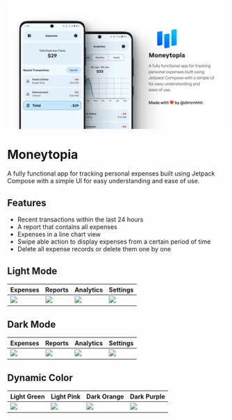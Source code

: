 <img src="art/banner.png" alt="GtiHub Preview Card">

# Moneytopia
A fully functional app for tracking personal expenses built using Jetpack Compose with a simple UI for easy understanding and ease of use.

## Features
- Recent transactions within the last 24 hours
- A report that contains all expenses
- Expenses in a line chart view
- Swipe able action to display expenses from a certain period of time
- Delete all expense records or delete them one by one

## Light Mode
| Expenses                                                                                                    | Reports                                                                                                    | Analytics                                                                                                    | Settings                                                                                                    |
|-------------------------------------------------------------------------------------------------------------|------------------------------------------------------------------------------------------------------------|--------------------------------------------------------------------------------------------------------------|-------------------------------------------------------------------------------------------------------------|
| <img src="https://raw.githubusercontent.com/dimrnhhh/moneytopia/main/art/1-light-expenses.png" width="443"> | <img src="https://raw.githubusercontent.com/dimrnhhh/moneytopia/main/art/2-light-reports.png" width="443"> | <img src="https://raw.githubusercontent.com/dimrnhhh/moneytopia/main/art/3-light-analytics.png" width="443"> | <img src="https://raw.githubusercontent.com/dimrnhhh/moneytopia/main/art/4-light-settings.png" width="443"> |

## Dark Mode
| Expenses                                                                                | Reports                                                                                | Analytics                                                                                | Settings                                                                                |
|-----------------------------------------------------------------------------------------|----------------------------------------------------------------------------------------|------------------------------------------------------------------------------------------|-----------------------------------------------------------------------------------------|
| ![](https://raw.githubusercontent.com/dimrnhhh/moneytopia/main/art/1-dark-expenses.png) | ![](https://raw.githubusercontent.com/dimrnhhh/moneytopia/main/art/2-dark-reports.png) | ![](https://raw.githubusercontent.com/dimrnhhh/moneytopia/main/art/3-dark-analytics.png) | ![](https://raw.githubusercontent.com/dimrnhhh/moneytopia/main/art/4-dark-settings.png) |

## Dynamic Color
| Light Green                                                                                            | Light Pink                                                                                              | Dark Orange                                                                                            | Dark Purple                                                                                            |
|--------------------------------------------------------------------------------------------------------|---------------------------------------------------------------------------------------------------------|--------------------------------------------------------------------------------------------------------|--------------------------------------------------------------------------------------------------------|
| ![](https://raw.githubusercontent.com/dimrnhhh/moneytopia/main/art/1-light-dynamic-color-expenses.png) | ![](https://raw.githubusercontent.com/dimrnhhh/moneytopia/main/art/2-light-dynamic-color-analytics.png) | ![](https://raw.githubusercontent.com/dimrnhhh/moneytopia/main/art/3-dark-dynamic-color-expenses.png?) | ![](https://raw.githubusercontent.com/dimrnhhh/moneytopia/main/art/4-dark-dynamic-color-analytics.png) |
